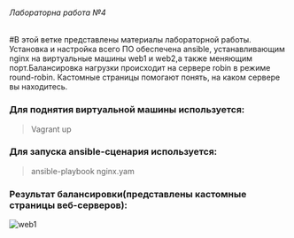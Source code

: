 
###### Лабораторна работа №4


#В этой ветке представлены материалы лабораторной работы. Установка и настройка всего ПО обеспечена ansible, устанавливающим nginx на виртуальные машины web1 и web2,а также меняющим порт.Балансировка нагрузки происходит на сервере robin в режиме round-robin. Кастомные страницы помогают понять, на каком сервере вы находитесь.

### Для поднятия виртуальной машины используется:
> Vagrant up
### Для запуска ansible-сценария используется:
> ansible-playbook nginx.yam

### Результат балансировки(представлены кастомные страницы веб-серверов):
[14]: /home/sirius "web1.png"
![web1][14]

